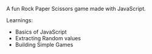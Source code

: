 A fun Rock Paper Scissors game made with JavaScript.

Learnings:
- Basics of JavaScript
- Extracting Random values
- Building Simple Games
